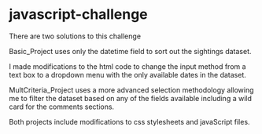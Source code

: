 # javascript-challenge
There are two solutions to this challenge

Basic_Project uses only the datetime field to sort out the sightings dataset.

I made modifications to the html code to change the input method from a text box to a dropdown menu with
the only available dates in the dataset.



MultCriteria_Project uses a more advanced selection methodology allowing me to filter the dataset based on any of the fields available including a wild card for the comments sections.


Both projects include modifications to css stylesheets and javaScript files.
